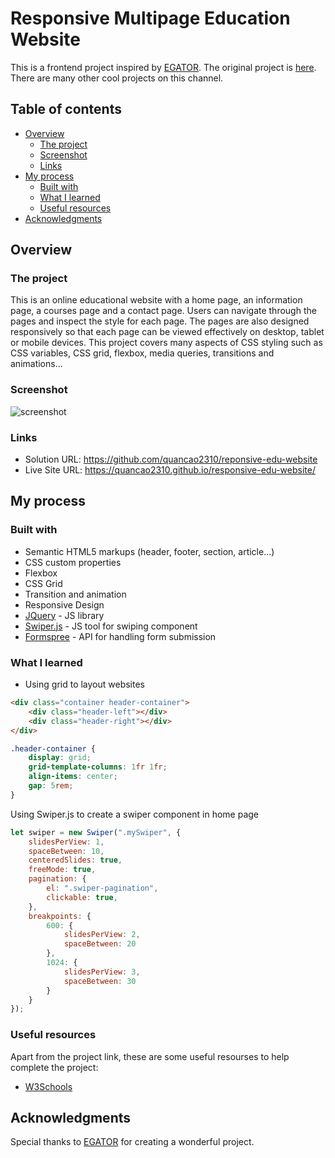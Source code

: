 # Responsive Multipage Education Website

This is a frontend project inspired by [EGATOR](https://www.youtube.com/@EGATORTUTORIALS). The original project is [here](https://youtu.be/--XrIa-iey0). There are many other cool projects on this channel.

## Table of contents

- [Overview](#overview)
    - [The project](#the-project)
    - [Screenshot](#screenshot)
    - [Links](#links)
- [My process](#my-process)
    - [Built with](#built-with)
    - [What I learned](#what-i-learned)
    - [Useful resources](#useful-resources)
- [Acknowledgments](#acknowledgments)

## Overview

### The project

This is an online educational website with a home page, an information page, a courses page and a contact page. Users can navigate through the pages and inspect the style for each page. The pages are also designed responsively so that each page can be viewed effectively on desktop, tablet or mobile devices. This project covers many aspects of CSS styling such as CSS variables, CSS grid, flexbox, media queries, transitions and animations...

### Screenshot

![screenshot](https://github.com/quancao2310/responsive-edu-website/assets/99309814/94f5c40a-fd97-48c5-9991-3bb1163613a0)

### Links

- Solution URL: https://github.com/quancao2310/reponsive-edu-website
- Live Site URL: https://quancao2310.github.io/responsive-edu-website/

## My process

### Built with

- Semantic HTML5 markups (header, footer, section, article...)
- CSS custom properties
- Flexbox
- CSS Grid
- Transition and animation
- Responsive Design
- [JQuery](https://jquery.com/) - JS library
- [Swiper.js](https://swiperjs.com/) - JS tool for swiping component
- [Formspree](https://formspree.io/) - API for handling form submission

### What I learned

- Using grid to layout websites
```html
<div class="container header-container">
    <div class="header-left"></div>
    <div class="header-right"></div>
</div>
```
```css
.header-container {
    display: grid;
    grid-template-columns: 1fr 1fr;
    align-items: center;
    gap: 5rem;
}
```

Using Swiper.js to create a swiper component in home page
```js
let swiper = new Swiper(".mySwiper", {
    slidesPerView: 1,
    spaceBetween: 10,
    centeredSlides: true,
    freeMode: true,
    pagination: {
        el: ".swiper-pagination",
        clickable: true,
    },
    breakpoints: {
        600: {
            slidesPerView: 2,
            spaceBetween: 20
        },
        1024: {
            slidesPerView: 3,
            spaceBetween: 30
        }
    }
});

```

### Useful resources
Apart from the project link, these are some useful resourses to help complete the project:

- [W3Schools](https://www.w3schools.com/)

## Acknowledgments

Special thanks to [EGATOR](https://www.youtube.com/@EGATORTUTORIALS) for creating a wonderful project.

